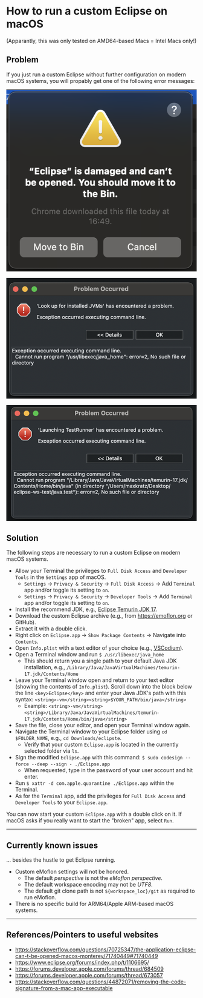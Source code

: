 # How to run a custom Eclipse on macOS

(Apparantly, this was only tested on AMD64-based Macs = Intel Macs only!)


## Problem

If you just run a custom Eclipse without further configuration on modern macOS systems, you will propably get one of the following error messages:

![](./eclipse-damaged.png)

![](./eclipse-java-home-error.png)

![](./eclipse-jdk-cli-error.png)


## Solution

The following steps are necessary to run a custom Eclipse on modern macOS systems.

- Allow your Terminal the privileges to `Full Disk Access` and `Developer Tools` in the `Settings` app of macOS.
    - `Settings` -> `Privacy & Security` -> `Full Disk Access` -> Add `Terminal` app and/or toggle its setting to `on`.
    - `Settings` -> `Privacy & Security` -> `Developer Tools` -> Add `Terminal` app and/or toggle its setting to `on`.
- Install the recommend JDK, e.g., [Eclipse Temurin JDK 17](https://adoptium.net/de/temurin/releases/?os=mac&arch=x64&package=jdk&version=17).
- Download the custom Eclipse archive (e.g., from https://emoflon.org or GitHub).
- Extract it with a double click.
- Right click on `Eclipse.app` -> `Show Package Contents` -> Navigate into `Contents`.
- Open `Info.plist` with a text editor of your choice (e.g., [VSCodium](https://vscodium.com/)).
- Open a Terminal window and run `$ /usr/libexec/java_home`
    - This should return you a single path to your default Java JDK installation, e.g., `/Library/Java/JavaVirtualMachines/temurin-17.jdk/Contents/Home`
- Leave your Terminal window open and return to your text editor (showing the contents of `Info.plist`). Scroll down into the block below the line `<key>Eclipse</key>` and enter your Java JDK's path with this syntax: `<string>-vm</string><string>$YOUR_PATH/bin/java</string>`
    - Example: `<string>-vm</string><string>/Library/Java/JavaVirtualMachines/temurin-17.jdk/Contents/Home/bin/java</string>`
- Save the file, close your editor, and open your Terminal window again.
- Navigate the Terminal window to your Eclipse folder using `cd $FOLDER_NAME`, e.g., `cd Downloads/eclipste`.
    - Verify that your custom `Eclipse.app` is located in the currently selected folder via `ls`.
- Sign the modified `Eclipse.app` with this command: `$ sudo codesign --force --deep --sign - ./Eclipse.app`
    - When requested, type in the password of your user account and hit enter.
- Run `$ xattr -d com.apple.quarantine ./Eclipse.app` within the Terminal.
- As for the `Terminal` app, add the privileges for `Full Disk Access` and `Developer Tools` to your `Eclipse.app`.

You can now start your custom `Eclipse.app` with a double click on it.
If macOS asks if you really want to start the "broken" app, select `Run`.

---

## Currently known issues

... besides the hustle to get Eclipse running.

- Custom eMoflon settings will not be honored.
    - The default *perspective* is not the *eMoflon perspective*.
    - The default workspace encoding may not be *UTF8*.
    - The default git clone path is not `${workspace_loc}/git` as required to run eMoflon.
- There is no specific build for ARM64/Apple ARM-based macOS systems.

---

## References/Pointers to useful websites

- https://stackoverflow.com/questions/70725347/the-application-eclipse-can-t-be-opened-macos-monterey/71740449#71740449
- https://www.eclipse.org/forums/index.php/t/1106695/
- https://forums.developer.apple.com/forums/thread/684509
- https://forums.developer.apple.com/forums/thread/673057
- https://stackoverflow.com/questions/44872071/removing-the-code-signature-from-a-mac-app-executable
